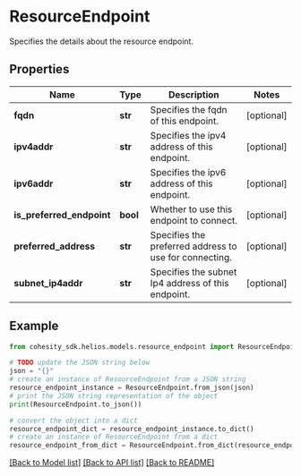 # ResourceEndpoint

Specifies the details about the resource endpoint.

## Properties

Name | Type | Description | Notes
------------ | ------------- | ------------- | -------------
**fqdn** | **str** | Specifies the fqdn of this endpoint. | [optional] 
**ipv4addr** | **str** | Specifies the ipv4 address of this endpoint. | [optional] 
**ipv6addr** | **str** | Specifies the ipv6 address of this endpoint. | [optional] 
**is_preferred_endpoint** | **bool** | Whether to use this endpoint to connect. | [optional] 
**preferred_address** | **str** | Specifies the preferred address to use for connecting. | [optional] 
**subnet_ip4addr** | **str** | Specifies the subnet Ip4 address of this endpoint. | [optional] 

## Example

```python
from cohesity_sdk.helios.models.resource_endpoint import ResourceEndpoint

# TODO update the JSON string below
json = "{}"
# create an instance of ResourceEndpoint from a JSON string
resource_endpoint_instance = ResourceEndpoint.from_json(json)
# print the JSON string representation of the object
print(ResourceEndpoint.to_json())

# convert the object into a dict
resource_endpoint_dict = resource_endpoint_instance.to_dict()
# create an instance of ResourceEndpoint from a dict
resource_endpoint_from_dict = ResourceEndpoint.from_dict(resource_endpoint_dict)
```
[[Back to Model list]](../README.md#documentation-for-models) [[Back to API list]](../README.md#documentation-for-api-endpoints) [[Back to README]](../README.md)


